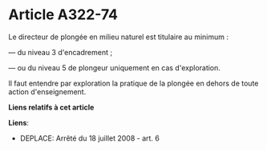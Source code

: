 # Article A322-74

Le directeur de plongée en milieu naturel est titulaire au minimum :

― du niveau 3 d'encadrement ;

― ou du niveau 5 de plongeur uniquement en cas d'exploration.

Il faut entendre par exploration la pratique de la plongée en dehors de toute action d'enseignement.

**Liens relatifs à cet article**

**Liens**:

  - DEPLACE: Arrêté du 18 juillet 2008 - art. 6
